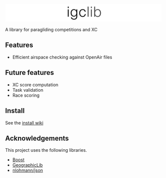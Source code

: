 ![igclib banner](https://raw.githubusercontent.com/igclib/assets/master/img/banner/igclib_banner.svg?sanitize=true)

A library for paragliding competitions and XC

## Features

- Efficient airspace checking against OpenAir files

## Future features

- XC score computation
- Task validation
- Race scoring

## Install

See the [install wiki](https://github.com/igclib/igclib/wiki/Install)

## Acknowledgements

This project uses the following libraries.

- [Boost](https://www.boost.org/)
- [GeographicLib](https://geographiclib.sourceforge.io/html/index.html)
- [nlohmann/json](https://github.com/nlohmann/json.git)

